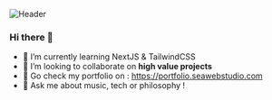![Header](./github-header-image(1).png)

### Hi there 👋

- 🌱 I’m currently learning NextJS & TailwindCSS
- 👯 I’m looking to collaborate on **high value projects**
- 🎨 Go check my portfolio on : https://portfolio.seawebstudio.com
- 💬 Ask me about music, tech or philosophy !

<!--
**beseb/beseb** is a ✨ _special_ ✨ repository because its `README.md` (this file) appears on your GitHub profile.

Here are some ideas to get you started:

- 🔭 I’m currently working on ...
- 🌱 I’m currently learning ...
- 👯 I’m looking to collaborate on ...
- 🤔 I’m looking for help with ...
- 💬 Ask me about ...
- 📫 How to reach me: ...
- 😄 Pronouns: ...
- ⚡ Fun fact: ...
-->
